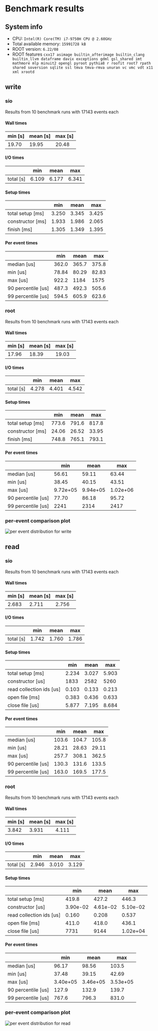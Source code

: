 # Benchmark results
## System info
- CPU: `Intel(R) Core(TM) i7-9750H CPU @ 2.60GHz`
- Total available memory: `15991728 kB`
- ROOT version: `6.22/08`
- ROOT features `cxx17 asimage builtin_afterimage builtin_clang builtin_llvm dataframe davix exceptions gdml gsl_shared imt mathmore mlp minuit2 opengl pyroot pythia8 r roofit root7 rpath shared soversion sqlite ssl tmva tmva-rmva unuran vc vmc vdt x11 xml xrootd`

## write

### sio
Results from 10 benchmark runs with 17143 events each

#### Wall times
| min [s]  | mean [s] |  max [s] |
|----------|----------|----------|
|    19.70 |    19.95 |    20.48 |

#### I/O times
|                          |   min    |   mean   |   max    |
|--------------------------|----------|----------|----------|
| total [s]                |    6.109 |    6.177 |    6.341 |
#### Setup times
|                          |   min    |   mean   |   max    |
|--------------------------|----------|----------|----------|
| total setup [ms]         |    3.250 |    3.345 |    3.425 |
| constructor [ms]         |    1.933 |    1.986 |    2.065 |
| finish [ms]              |    1.305 |    1.349 |    1.395 |
#### Per event times
|                          |   min    |   mean   |   max    |
|--------------------------|----------|----------|----------|
| median [us]              |    362.0 |    365.7 |    375.8 |
| min [us]                 |    78.84 |    80.29 |    82.83 |
| max [us]                 |    922.2 |     1184 |     1575 |
| 90 percentile [us]       |    487.3 |    492.3 |    505.6 |
| 99 percentile [us]       |    594.5 |    605.9 |    623.6 |

### root
Results from 10 benchmark runs with 17143 events each

#### Wall times
| min [s]  | mean [s] |  max [s] |
|----------|----------|----------|
|    17.96 |    18.39 |    19.03 |

#### I/O times
|                          |   min    |   mean   |   max    |
|--------------------------|----------|----------|----------|
| total [s]                |    4.278 |    4.401 |    4.542 |
#### Setup times
|                          |   min    |   mean   |   max    |
|--------------------------|----------|----------|----------|
| total setup [ms]         |    773.6 |    791.6 |    817.8 |
| constructor [ms]         |    24.06 |    26.52 |    33.95 |
| finish [ms]              |    748.8 |    765.1 |    793.1 |
#### Per event times
|                          |   min    |   mean   |   max    |
|--------------------------|----------|----------|----------|
| median [us]              |    56.61 |    59.11 |    63.44 |
| min [us]                 |    38.45 |    40.15 |    43.51 |
| max [us]                 | 9.72e+05 | 9.94e+05 | 1.02e+06 |
| 90 percentile [us]       |    77.70 |    86.18 |    95.72 |
| 99 percentile [us]       |     2241 |     2314 |     2417 |

### per-event comparison plot

![per event distribution for write](per_event_write.png)

## read

### sio
Results from 10 benchmark runs with 17143 events each

#### Wall times
| min [s]  | mean [s] |  max [s] |
|----------|----------|----------|
|    2.683 |    2.711 |    2.756 |

#### I/O times
|                          |   min    |   mean   |   max    |
|--------------------------|----------|----------|----------|
| total [s]                |    1.742 |    1.760 |    1.786 |
#### Setup times
|                          |   min    |   mean   |   max    |
|--------------------------|----------|----------|----------|
| total setup [ms]         |    2.234 |    3.027 |    5.903 |
| constructor [us]         |     1833 |     2582 |     5260 |
| read collection ids [us] |    0.103 |    0.133 |    0.213 |
| open file [ms]           |    0.383 |    0.436 |    0.633 |
| close file [us]          |    5.877 |    7.195 |    8.684 |
#### Per event times
|                          |   min    |   mean   |   max    |
|--------------------------|----------|----------|----------|
| median [us]              |    103.6 |    104.7 |    105.8 |
| min [us]                 |    28.21 |    28.63 |    29.11 |
| max [us]                 |    257.7 |    308.1 |    362.5 |
| 90 percentile [us]       |    130.3 |    131.6 |    133.5 |
| 99 percentile [us]       |    163.0 |    169.5 |    177.5 |

### root
Results from 10 benchmark runs with 17143 events each

#### Wall times
| min [s]  | mean [s] |  max [s] |
|----------|----------|----------|
|    3.842 |    3.931 |    4.111 |

#### I/O times
|                          |   min    |   mean   |   max    |
|--------------------------|----------|----------|----------|
| total [s]                |    2.946 |    3.010 |    3.129 |
#### Setup times
|                          |   min    |   mean   |   max    |
|--------------------------|----------|----------|----------|
| total setup [ms]         |    419.8 |    427.2 |    446.3 |
| constructor [us]         | 3.90e-02 | 4.61e-02 | 5.10e-02 |
| read collection ids [us] |    0.160 |    0.208 |    0.537 |
| open file [ms]           |    411.0 |    418.0 |    436.1 |
| close file [us]          |     7731 |     9144 | 1.02e+04 |
#### Per event times
|                          |   min    |   mean   |   max    |
|--------------------------|----------|----------|----------|
| median [us]              |    96.17 |    98.56 |    103.5 |
| min [us]                 |    37.48 |    39.15 |    42.69 |
| max [us]                 | 3.40e+05 | 3.46e+05 | 3.53e+05 |
| 90 percentile [us]       |    127.9 |    132.9 |    139.7 |
| 99 percentile [us]       |    767.6 |    796.3 |    831.0 |

### per-event comparison plot

![per event distribution for read](per_event_read.png)
